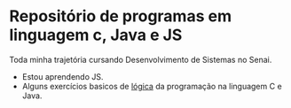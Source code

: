 # Repositório de programas em linguagem c, Java e JS
Toda  minha trajetória cursando Desenvolvimento de Sistemas no Senai.
- Estou aprendendo JS.
- Alguns exercícios basicos de <u>lógica</u> da programação na linguagem C e Java.
